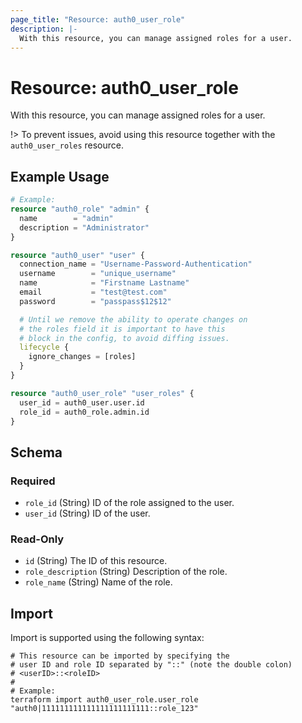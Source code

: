 ```yaml
---
page_title: "Resource: auth0_user_role"
description: |-
  With this resource, you can manage assigned roles for a user.
---
```


# Resource: auth0_user_role

With this resource, you can manage assigned roles for a user.

!> To prevent issues, avoid using this resource together with the `auth0_user_roles` resource.

## Example Usage

```terraform
# Example:
resource "auth0_role" "admin" {
  name        = "admin"
  description = "Administrator"
}

resource "auth0_user" "user" {
  connection_name = "Username-Password-Authentication"
  username        = "unique_username"
  name            = "Firstname Lastname"
  email           = "test@test.com"
  password        = "passpass$12$12"

  # Until we remove the ability to operate changes on
  # the roles field it is important to have this
  # block in the config, to avoid diffing issues.
  lifecycle {
    ignore_changes = [roles]
  }
}

resource "auth0_user_role" "user_roles" {
  user_id = auth0_user.user.id
  role_id = auth0_role.admin.id
}
```

<!-- schema generated by tfplugindocs -->
## Schema

### Required

- `role_id` (String) ID of the role assigned to the user.
- `user_id` (String) ID of the user.

### Read-Only

- `id` (String) The ID of this resource.
- `role_description` (String) Description of the role.
- `role_name` (String) Name of the role.

## Import

Import is supported using the following syntax:

```shell
# This resource can be imported by specifying the
# user ID and role ID separated by "::" (note the double colon)
# <userID>::<roleID>
#
# Example:
terraform import auth0_user_role.user_role "auth0|111111111111111111111111::role_123"
```
